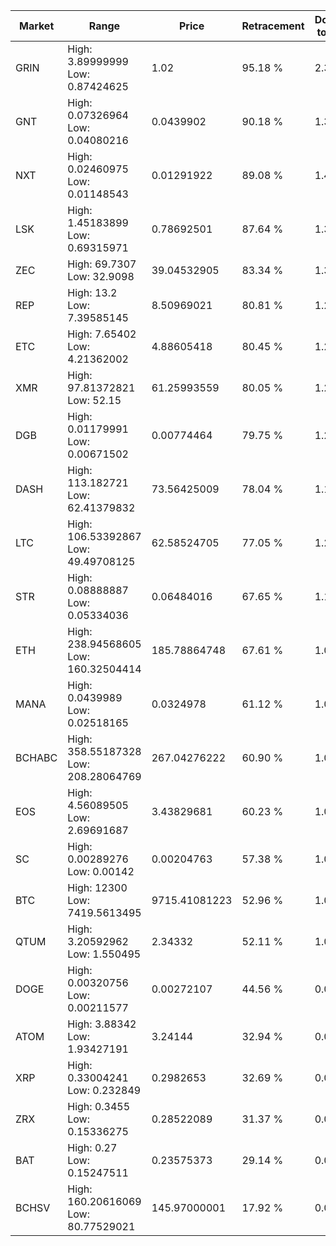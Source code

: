 | Market | Range | Price| Retracement | Doubles to 50% |
| --- | --- | --- | --- | --- |
| GRIN | High: 3.89999999<br />Low: 0.87424625 | 1.02 | 95.18 % | 2.34 |
| GNT | High: 0.07326964<br />Low: 0.04080216 | 0.0439902 | 90.18 % | 1.30 |
| NXT | High: 0.02460975<br />Low: 0.01148543 | 0.01291922 | 89.08 % | 1.40 |
| LSK | High: 1.45183899<br />Low: 0.69315971 | 0.78692501 | 87.64 % | 1.36 |
| ZEC | High: 69.7307<br />Low: 32.9098 | 39.04532905 | 83.34 % | 1.31 |
| REP | High: 13.2<br />Low: 7.39585145 | 8.50969021 | 80.81 % | 1.21 |
| ETC | High: 7.65402<br />Low: 4.21362002 | 4.88605418 | 80.45 % | 1.21 |
| XMR | High: 97.81372821<br />Low: 52.15 | 61.25993559 | 80.05 % | 1.22 |
| DGB | High: 0.01179991<br />Low: 0.00671502 | 0.00774464 | 79.75 % | 1.20 |
| DASH | High: 113.182721<br />Low: 62.41379832 | 73.56425009 | 78.04 % | 1.19 |
| LTC | High: 106.53392867<br />Low: 49.49708125 | 62.58524705 | 77.05 % | 1.25 |
| STR | High: 0.08888887<br />Low: 0.05334036 | 0.06484016 | 67.65 % | 1.10 |
| ETH | High: 238.94568605<br />Low: 160.32504414 | 185.78864748 | 67.61 % | 1.07 |
| MANA | High: 0.0439989<br />Low: 0.02518165 | 0.0324978 | 61.12 % | 1.06 |
| BCHABC | High: 358.55187328<br />Low: 208.28064769 | 267.04276222 | 60.90 % | 1.06 |
| EOS | High: 4.56089505<br />Low: 2.69691687 | 3.43829681 | 60.23 % | 1.06 |
| SC | High: 0.00289276<br />Low: 0.00142 | 0.00204763 | 57.38 % | 1.05 |
| BTC | High: 12300<br />Low: 7419.5613495 | 9715.41081223 | 52.96 % | 1.01 |
| QTUM | High: 3.20592962<br />Low: 1.550495 | 2.34332 | 52.11 % | 1.01 |
| DOGE | High: 0.00320756<br />Low: 0.00211577 | 0.00272107 | 44.56 % | 0.00 |
| ATOM | High: 3.88342<br />Low: 1.93427191 | 3.24144 | 32.94 % | 0.00 |
| XRP | High: 0.33004241<br />Low: 0.232849 | 0.2982653 | 32.69 % | 0.00 |
| ZRX | High: 0.3455<br />Low: 0.15336275 | 0.28522089 | 31.37 % | 0.00 |
| BAT | High: 0.27<br />Low: 0.15247511 | 0.23575373 | 29.14 % | 0.00 |
| BCHSV | High: 160.20616069<br />Low: 80.77529021 | 145.97000001 | 17.92 % | 0.00 |
